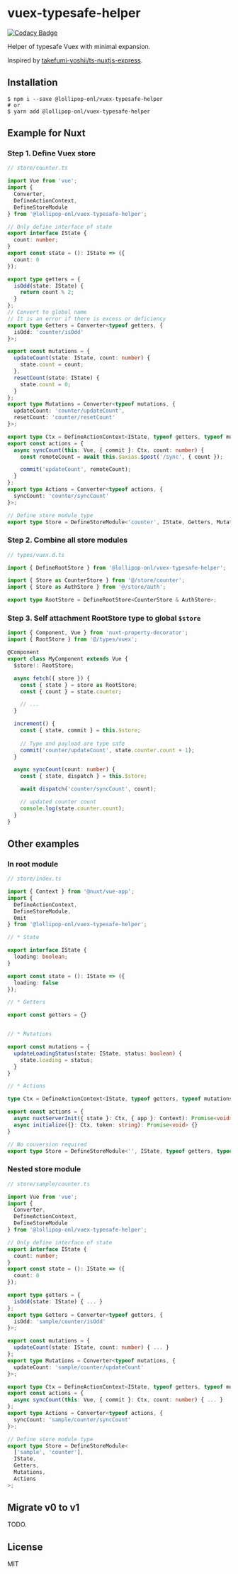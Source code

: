 # vuex-typesafe-helper

[![Codacy Badge](https://api.codacy.com/project/badge/Grade/11b2d5a4f85645bbb0f1bea8dae63a44)](https://app.codacy.com/manual/lollipop-onl/vuex-typesafe-helper?utm_source=github.com&utm_medium=referral&utm_content=lollipop-onl/vuex-typesafe-helper&utm_campaign=Badge_Grade_Dashboard)

Helper of typesafe Vuex with minimal expansion.

Inspired by [takefumi-yoshii/ts-nuxtjs-express](https://github.com/takefumi-yoshii/ts-nuxtjs-express).

## Installation

```shell script
$ npm i --save @lollipop-onl/vuex-typesafe-helper
# or
$ yarn add @lollipop-onl/vuex-typesafe-helper
```

## Example for Nuxt

### Step 1. Define Vuex store

```typescript
// store/counter.ts

import Vue from 'vue';
import {
  Converter,
  DefineActionContext,
  DefineStoreModule
} from '@lollipop-onl/vuex-typesafe-helper';

// Only define interface of state
export interface IState {
  count: number;
}
export const state = (): IState => ({
  count: 0
});

export type getters = {
  isOdd(state: IState) {
    return count % 2;
  }
};
// Convert to global name
// It is an error if there is excess or deficiency
export type Getters = Converter<typeof getters, {
  isOdd: 'counter/isOdd'
}>;

export const mutations = {
  updateCount(state: IState, count: number) {
    state.count = count;
  },
  resetCount(state: IState) {
    state.count = 0;
  }
};
export type Mutations = Converter<typeof mutations, {
  updateCount: 'counter/updateCount',
  resetCount: 'counter/resetCount'
}>;

export type Ctx = DefineActionContext<IState, typeof getters, typeof mutations>;
export const actions = {
  async syncCount(this: Vue, { commit }: Ctx, count: number) {
    const remoteCount = await this.$axios.$post('/sync', { count });

    commit('updateCount', remoteCount);
  }
};
export type Actions = Converter<typeof actions, {
  syncCount: 'counter/syncCount'
}>;

// Define store module type
export type Store = DefineStoreModule<'counter', IState, Getters, Mutations, Actions>;
```

### Step 2. Combine all store modules

```typescript
// types/vuex.d.ts

import { DefineRootStore } from '@lollipop-onl/vuex-typesafe-helper';

import { Store as CounterStore } from '@/store/counter';
import { Store as AuthStore } from '@/store/auth';

export type RootStore = DefineRootStore<CounterStore & AuthStore>;
```

### Step 3. Self attachment RootStore type to global `$store`

```typescript
import { Component, Vue } from 'nuxt-property-decorator';
import { RootStore } from '@/types/vuex';

@Component
export class MyComponent extends Vue {
  $store!: RootStore;

  async fetch({ store }) {
    const { state } = store as RootStore;
    const { count } = state.counter;

    // ...
  }

  increment() {
    const { state, commit } = this.$store;
    
    // Type and payload are type safe
    commit('counter/updateCount', state.counter.count + 1);
  }

  async syncCount(count: number) {
    const { state, dispatch } = this.$store;

    await dispatch('counter/syncCount', count);

    // updated counter count
    console.log(state.counter.count);
  }
}
```

## Other examples

### In root module

```typescript
// store/index.ts

import { Context } from '@nuxt/vue-app';
import {
  DefineActionContext,
  DefineStoreModule,
  Omit
} from '@lollipop-onl/vuex-typesafe-helper';

// * State

export interface IState {
  loading: boolean;
}

export const state = (): IState => ({
  loading: false
});

// * Getters

export const getters = {}


// * Mutations

export const mutations = {
  updateLoadingStatus(state: IState, status: boolean) {
    state.loading = status;
  }
}

// * Actions

type Ctx = DefineActionContext<IState, typeof getters, typeof mutations>;

export const actions = {
  async nuxtServerInit({ state }: Ctx, { app }: Context): Promise<void> {},
  async initialize({}: Ctx, token: string): Promise<void> {}
}

// No couversion required
export type Store = DefineStoreModule<'', IState, typeof getters, typeof mutations, Omit<typeof actions, 'nuxtServerInit'>>;

```

### Nested store module

```typescript
// store/sample/counter.ts

import Vue from 'vue';
import {
  Converter,
  DefineActionContext,
  DefineStoreModule
} from '@lollipop-onl/vuex-typesafe-helper';

// Only define interface of state
export interface IState {
  count: number;
}
export const state = (): IState => ({
  count: 0
});

export type getters = {
  isOdd(state: IState) { ... }
};
export type Getters = Converter<typeof getters, {
  isOdd: 'sample/counter/isOdd'
}>;

export const mutations = {
  updateCount(state: IState, count: number) { ... }
};
export type Mutations = Converter<typeof mutations, {
  updateCount: 'sample/counter/updateCount'
}>;

export type Ctx = DefineActionContext<IState, typeof getters, typeof mutations>;
export const actions = {
  async syncCount(this: Vue, { commit }: Ctx, count: number) { ... }
};
export type Actions = Converter<typeof actions, {
  syncCount: 'sample/counter/syncCount'
}>;

// Define store module type
export type Store = DefineStoreModule<
  ['sample', 'counter'],
  IState,
  Getters,
  Mutations,
  Actions
>;
```

## Migrate v0 to v1

TODO.

## License

MIT
